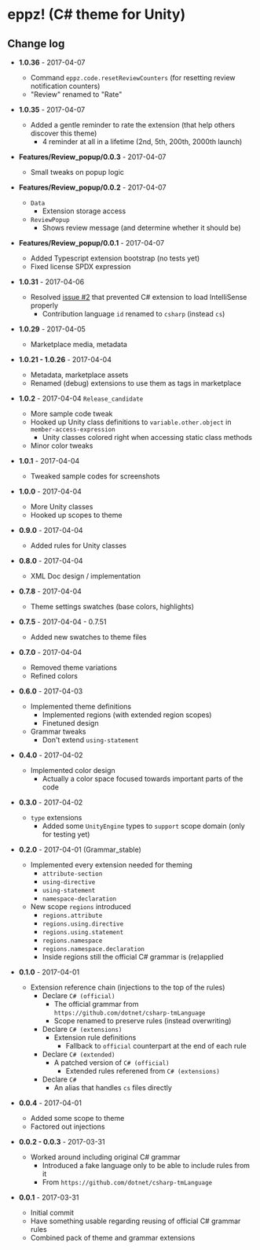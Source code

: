 # eppz! (C# theme for Unity)
## Change log


* **1.0.36** - 2017-04-07

    + Command `eppz.code.resetReviewCounters` (for resetting review notification counters)
    + "Review" renamed to "Rate"
    
* **1.0.35** - 2017-04-07

    + Added a gentle reminder to rate the extension (that help others discover this theme)
        + 4 reminder at all in a lifetime (2nd, 5th, 200th, 2000th launch)

* **Features/Review_popup/0.0.3** - 2017-04-07

    + Small tweaks on popup logic

* **Features/Review_popup/0.0.2** - 2017-04-07

    + `Data`
        + Extension storage access
    + `ReviewPopup`
        + Shows review message (and determine whether it should be)

* **Features/Review_popup/0.0.1** - 2017-04-07

    + Added Typescript extension bootstrap (no tests yet)
    + Fixed license SPDX expression

* **1.0.31** - 2017-04-06

    + Resolved [issue #2](https://github.com/eppz/VSCode.Extension.eppz_Code/issues/2) that prevented C# extension to load IntelliSense properly
        + Contribution language `id` renamed to `csharp` (instead `cs`)

* **1.0.29** - 2017-04-05

    + Marketplace media, metadata

* **1.0.21 - 1.0.26** - 2017-04-04

    + Metadata, marketplace assets
    + Renamed (debug) extensions to use them as tags in marketplace

* **1.0.2** - 2017-04-04 `Release_candidate`

    + More sample code tweak
    + Hooked up Unity class definitions to `variable.other.object` in `member-access-expression` 
        + Unity classes colored right when accessing static class methods
    + Minor color tweaks

* **1.0.1** - 2017-04-04

    + Tweaked sample codes for screenshots

* **1.0.0** - 2017-04-04

    + More Unity classes
    + Hooked up scopes to theme

* **0.9.0** - 2017-04-04

    + Added rules for Unity classes

* **0.8.0** - 2017-04-04

    + XML Doc design / implementation

* **0.7.8** - 2017-04-04

    + Theme settings swatches (base colors, highlights)

* **0.7.5** - 2017-04-04 - 0.7.51

    + Added new swatches to theme files

* **0.7.0** - 2017-04-04

    + Removed theme variations
    + Refined colors

* **0.6.0** - 2017-04-03

    + Implemented theme definitions
        + Implemented regions (with extended region scopes)
        + Finetuned design
    + Grammar tweaks
        + Don't extend `using-statement`

* **0.4.0** - 2017-04-02

    + Implemented color design
        + Actually a color space focused towards important parts of the code

* **0.3.0** - 2017-04-02

    + `type` extensions
        + Added some `UnityEngine` types to `support` scope domain (only for testing yet)

* **0.2.0** - 2017-04-01 (Grammar_stable)

    + Implemented every extension needed for theming
        + `attribute-section`    
        + `using-directive`
        + `using-statement`
        + `namespace-declaration`
    + New scope `regions` introduced
        + `regions.attribute`
        + `regions.using.directive`
        + `regions.using.statement`        
        + `regions.namespace`
        + `regions.namespace.declaration`
        + Inside regions still the official C# grammar is (re)applied

* **0.1.0** - 2017-04-01

    + Extension reference chain (injections to the top of the rules)
        + Declare `C# (official)`
            + The official grammar from `https://github.com/dotnet/csharp-tmLanguage`
            + Scope renamed to preserve rules (instead overwriting)
        + Declare `C# (extensions)`
            + Extension rule definitions
                + Fallback to `official` counterpart at the end of each rule
        + Declare `C# (extended)`
            + A patched version of `C# (official)`
                + Extended rules referened from `C# (extensions)`
        + Declare `C#`
            + An alias that handles `cs` files directly

* **0.0.4** - 2017-04-01

    + Added some scope to theme
    + Factored out injections

* **0.0.2 - 0.0.3** - 2017-03-31

    + Worked around including original C# grammar
        + Introduced a fake language only to be able to include rules from it
        + From `https://github.com/dotnet/csharp-tmLanguage`

* **0.0.1** - 2017-03-31

    + Initial commit
    + Have something usable regarding reusing of official C# grammar rules
    + Combined pack of theme and grammar extensions
